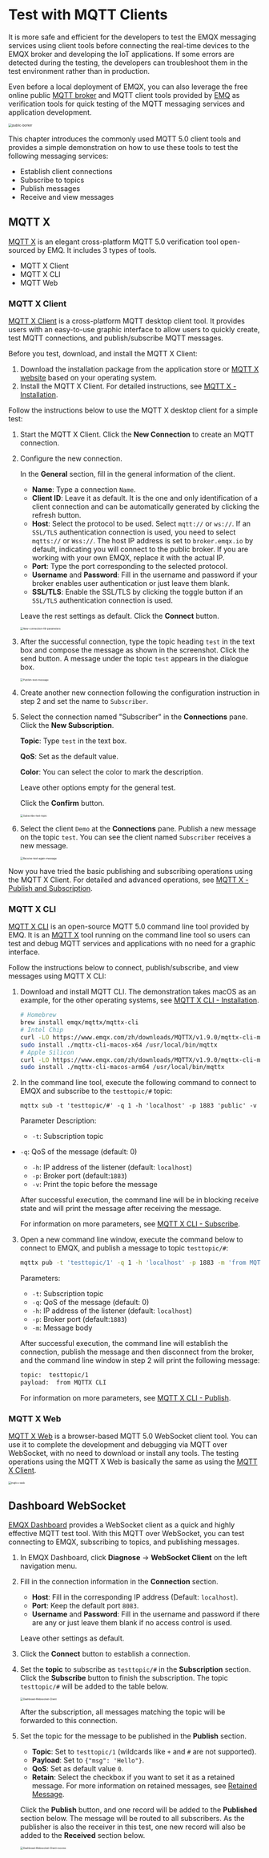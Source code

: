 # Test with MQTT Clients 

It is more safe and efficient for the developers to test the EMQX messaging services using client tools before connecting the real-time devices to the EMQX broker and developing the IoT applications. If some errors are detected during the testing, the developers can troubleshoot them in the test environment rather than in production.

Even before a local deployment of EMQX, you can also leverage the free online public [MQTT broker](https://www.emqx.com/en/mqtt/public-mqtt5-broker) and MQTT client tools provided by [EMQ](https://www.emqx.com) as verification tools for quick testing of the MQTT messaging services and application development. 

<img src="./assets/public-borker.png" alt="public-borker" style="zoom:45%;" />

This chapter introduces the commonly used MQTT 5.0 client tools and provides a simple demonstration on how to use these tools to test the following messaging services:

- Establish client connections
- Subscribe to topics
- Publish messages
- Receive and view messages

## MQTT X

[MQTT X](https://mqttx.app) is an elegant cross-platform MQTT 5.0 verification tool open-sourced by EMQ. It includes 3 types of tools. 

- MQTT X Client
- MQTT X CLI
- MQTT Web

### MQTT X Client

[MQTT X Client](https://mqttx.app) is a cross-platform MQTT desktop client tool. It provides users with an easy-to-use graphic interface to allow users to quickly create, test MQTT connections, and publish/subscribe MQTT messages. 

Before you test, download, and install the MQTT X Client:

1. Download the installation package from the application store or [MQTT X website](https://mqttx.app/) based on your operating system. 
2. Install the MQTT X Client. For detailed instructions, see [MQTT X - Installation](https://mqttx.app/docs/downloading-and-installation).

Follow the instructions below to use the MQTT X desktop client for a simple test:

1. Start the MQTT X Client. Click the **New Connection** to create an MQTT connection.

2. Configure the new connection. 

   In the **General** section, fill in the general information of the client. 

   - **Name**: Type a connection `Name`. 
   - **Client ID**: Leave it as default. It is the one and only identification of a client connection and can be automatically generated by clicking the refresh button.
   - **Host**: Select the protocol to be used. Select `mqtt://` or `ws://`. If an `SSL/TLS` authentication connection is used, you need to select `mqtts://` or `Wss://`. The host IP address is set to `broker.emqx.io` by default, indicating you will connect to the public broker. If you are working with your own EMQX, replace it with the actual IP.
   - **Port**: Type the port corresponding to the selected protocol.
   - **Username** and **Password**: Fill in the username and password if your broker enables user authentication or just leave them blank.
   - **SSL/TLS**: Enable the SSL/TLS by clicking the toggle button if an `SSL/TLS` authentication connection is used.

   Leave the rest settings as default. Click the **Connect** button.

   <img src="./assets/New-connection-fill-parameters.png" alt="New-connection-fill-parameters" style="zoom:35%;" />

3. After the successful connection, type the topic heading `test` in the text box and compose the message as shown in the screenshot. Click the send button. A message under the topic `test` appears in the dialogue box.

   <img src="./assets/Publish-test-message.png" alt="Publish-test-message" style="zoom:35%;" />

4. Create another new connection following the configuration instruction in step 2 and set the name to `Subscriber`. 

5. Select the connection named "Subscriber" in the **Connections** pane. Click the **New Subscription**. 

   **Topic**: Type `test` in the text box. 

   **QoS**: Set as the default value.

   **Color**: You can select the color to mark the description.

   Leave other options empty for the general test. <!--Add details later if needed-->

   Click the **Confirm** button.

   <img src="./assets/Subscribe-test-topic.png" alt="Subscribe-test-topic" style="zoom:35%;" />

6. Select the client `Demo` at the **Connections** pane. Publish a new message on the topic `test`. You can see the client named `Subscriber` receives a new message.

   <img src="./assets/Receive-test-again-message.png" alt="Receive-test-again-message" style="zoom:35%;" />

Now you have tried the basic publishing and subscribing operations using the MQTT X Client. For detailed and advanced operations, see [MQTT X - Publish and Subscription](https://mqttx.app/docs/get-started#publish-and-subscription).

### MQTT X CLI

[MQTT X CLI](https://mqttx.app/cli) is an open-source MQTT 5.0 command line tool provided by EMQ. It is an [MQTT X](https://mqttx.app) tool running on the command line tool so users can test and debug MQTT services and applications with no need for a graphic interface. 

Follow the instructions below to connect, publish/subscribe, and view messages using MQTT X CLI:

1. Download and install MQTT CLI. The demonstration takes macOS as an example, for the other operating systems, see [MQTT X CLI - Installation](https://mqttx.app/docs/cli/downloading-and-installation). 

   ```bash
   # Homebrew
   brew install emqx/mqttx/mqttx-cli
   # Intel Chip
   curl -LO https://www.emqx.com/zh/downloads/MQTTX/v1.9.0/mqttx-cli-macos-x64
   sudo install ./mqttx-cli-macos-x64 /usr/local/bin/mqttx
   # Apple Silicon
   curl -LO https://www.emqx.com/zh/downloads/MQTTX/v1.9.0/mqttx-cli-macos-arm64
   sudo install ./mqttx-cli-macos-arm64 /usr/local/bin/mqttx
   ```


2. In the command line tool, execute the following command to connect to EMQX and subscribe to the `testtopic/#` topic:

   ```shell
   mqttx sub -t 'testtopic/#' -q 1 -h 'localhost' -p 1883 'public' -v
   ```

   Parameter Description:

   - `-t`: Subscription topic
- `-q`: QoS of the message (default: 0)
   - `-h`: IP address of the listener (default: `localhost`)
   - `-p`: Broker port (default:`1883`)
   - `-v`: Print the topic before the message
   
   After successful execution, the command line will be in blocking receive state and will print the message after receiving the message.

   For information on more parameters, see  [MQTT X CLI - Subscribe](https://mqttx.app/docs/cli/get-started#subscribe).

3. Open a new command line window, execute the command below to connect to EMQX, and publish a message to topic `testtopic/#`:

   ```bash
   mqttx pub -t 'testtopic/1' -q 1 -h 'localhost' -p 1883 -m 'from MQTTX CLI'
   ```

   Parameters:

   - `-t`: Subscription topic
   - `-q`: QoS of the message (default: 0)
   - `-h`: IP address of the listener (default: `localhost`)
   - `-p`: Broker port (default:`1883`)
   - `-m`: Message body
   
   After successful execution, the command line will establish the connection, publish the message and then disconnect from the broker, and the command line window in step 2 will print the following message:
   
   ```bash
   topic:  testtopic/1
   payload:  from MQTTX CLI
   ```

   For information on more parameters, see  [MQTT X CLI - Publish](https://mqttx.app/docs/cli/get-started#publish).

### MQTT X Web

[MQTT X Web](https://mqttx.app/web) is a browser-based MQTT 5.0 WebSocket client tool. You can use it to complete the development and debugging via MQTT over WebSocket, with no need to download or install any tools. The testing operations using the MQTT X Web is basically the same as using the [MQTT X Client](#mqtt-x-client).

<img src="./assets/mqtt-x-web.png" alt="mqtt-x-web" style="zoom:35%;" />

## Dashboard WebSocket 

[EMQX Dashboard](../dashboard/introduction.md) provides a WebSocket client as a quick and highly effective MQTT test tool. With this MQTT over WebSocket, you can test connecting to EMQX, subscribing to topics, and publishing messages.  

1. In EMQX Dashboard, click **Diagnose** -> **WebSocket Client** on the left navigation menu. 

2. Fill in the connection information in the **Connection** section. 

   - **Host**: Fill in the corresponding IP address (Default:  `localhost`).
   - **Port**: Keep the default port `8083`.
   - **Username** and **Password**: Fill in the username and password if there are any or just leave them blank if no access control is used. 

   Leave other settings as default.

3. Click the **Connect** button to establish a connection.

4. Set the **topic** to subscribe as `testtopic/#` in the **Subscription** section. Click the **Subscribe** button to finish the subscription. The topic `testtopic/#`  will be added to the table below.

   <img src="./assets/Dashboad-Websocket-Client.png" alt="Dashboad-Websocket-Client" style="zoom:35%;" />

   After the subscription, all messages matching the topic will be forwarded to this connection.

5. Set the topic for the message to be published in the **Publish** section. 

   - **Topic**: Set to `testtopic/1` (wildcards like `+` and `#` are not supported).
   - **Payload**: Set to `{"msg": 'Hello"}`.
   - **QoS**: Set as default value `0`. 
   - **Retain**: Select the checkbox if you want to set it as a retained message. For more information on retained messages, see [Retained Message](./mqtt-concepts.md).

   Click the **Publish** button, and one record will be added to the **Published** section below. The message will be routed to all subscribers. As the publisher is also the receiver in this test, one new record will also be added to the **Received** section below.

   <img src="./assets/Dashboad-Websocket-Client-receive .png" alt="Dashboad-Websocket-Client-receive " style="zoom:35%;" />



